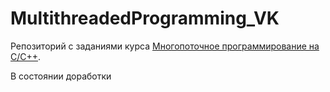 # MultithreadedProgramming_VK

Репозиторий с заданиями курса [Многопоточное программирование на С/С++](https://stepik.org/course/149/syllabus). 

В состоянии доработки
